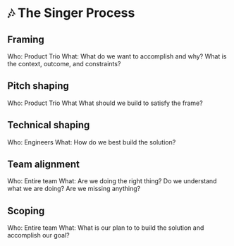 # 🎶 The Singer Process

## Framing

Who: Product Trio
What: What do we want to accomplish and why? What is the context, outcome, and constraints?

## Pitch shaping

Who: Product Trio
What What should we build to satisfy the frame?

## Technical shaping

Who: Engineers
What: How do we best build the solution?

## Team alignment

Who: Entire team
What: Are we doing the right thing? Do we understand what we are doing? Are we missing anything?

## Scoping

Who: Entire team
What: What is our plan to to build the solution and accomplish our goal?

